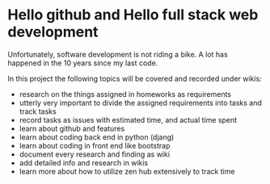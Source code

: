 
# Hello github and Hello full stack web development

Unfortunately, software development is not riding a bike. A lot has happened in the 10 years since my last code.

In this project the following topics will be covered and recorded under wikis:

* research on the things assigned in homeworks as requirements
* utterly very important to divide the assigned requirements into tasks and track tasks
* record tasks as issues with estimated time,  and actual time spent
* learn about github and features
* learn about coding back end in python (djang)
* learn about coding in front end like bootstrap
* document every research and finding as wiki
* add detailed info and research in wikis
* learn more about how to utilize zen hub extensively to track time

